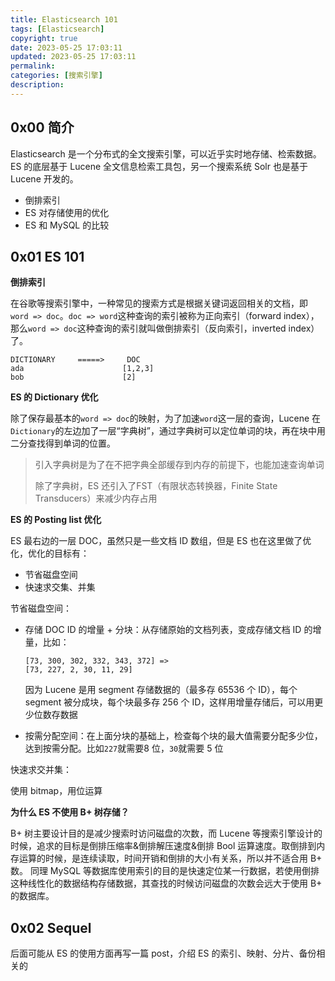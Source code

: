 ```yaml
---
title: Elasticsearch 101
tags: [Elasticsearch]
copyright: true
date: 2023-05-25 17:03:11
updated: 2023-05-25 17:03:11
permalink:
categories: [搜索引擎]
description:
---
```




## 0x00 简介

Elasticsearch 是一个分布式的全文搜索引擎，可以近乎实时地存储、检索数据。ES 的底层基于 Lucene 全文信息检索工具包，另一个搜索系统 Solr 也是基于 Lucene 开发的。

* 倒排索引
* ES 对存储使用的优化
* ES 和 MySQL 的比较

<!-- more -->

## 0x01 ES 101

**倒排索引**

在谷歌等搜索引擎中，一种常见的搜索方式是根据关键词返回相关的文档，即`word => doc`。`doc => word`这种查询的索引被称为正向索引（forward index），那么`word => doc`这种查询的索引就叫做倒排索引（反向索引，inverted index）了。

```
DICTIONARY     =====>     DOC
ada						 [1,2,3]
bob                      [2]
```



**ES 的 Dictionary 优化**

除了保存最基本的`word => doc`的映射，为了加速`word`这一层的查询，Lucene 在`Dictionary`的左边加了一层“字典树”，通过字典树可以定位单词的块，再在块中用二分查找得到单词的位置。

> 引入字典树是为了在不把字典全部缓存到内存的前提下，也能加速查询单词
>
> 除了字典树，ES 还引入了FST（有限状态转换器，Finite State Transducers）来减少内存占用



**ES 的 Posting list 优化**

ES 最右边的一层 DOC，虽然只是一些文档 ID 数组，但是 ES 也在这里做了优化，优化的目标有：

* 节省磁盘空间
* 快速求交集、并集

节省磁盘空间：

* 存储 DOC ID 的增量 + 分块：从存储原始的文档列表，变成存储文档 ID 的增量，比如：

  ```
  [73, 300, 302, 332, 343, 372] =>
  [73, 227, 2, 30, 11, 29]
  ```

  因为 Lucene 是用 segment 存储数据的（最多存 65536 个 ID），每个 segment 被分成块，每个块最多存 256 个 ID，这样用增量存储后，可以用更少位数存数据

* 按需分配空间：在上面分块的基础上，检查每个块的最大值需要分配多少位，达到按需分配。比如`227`就需要8 位，`30`就需要 5 位

快速求交并集：

使用 bitmap，用位运算



**为什么 ES 不使用 B+ 树存储？**

B+ 树主要设计目的是减少搜索时访问磁盘的次数，而 Lucene 等搜索引擎设计的时候，追求的目标是倒排压缩率&倒排解压速度&倒排 Bool 运算速度。取倒排到内存运算的时候，是连续读取，时间开销和倒排的大小有关系，所以并不适合用 B+ 数。
同理 MySQL 等数据库使用索引的目的是快速定位某一行数据，若使用倒排这种线性化的数据结构存储数据，其查找的时候访问磁盘的次数会远大于使用 B+ 的数据库。



## 0x02 Sequel

后面可能从 ES 的使用方面再写一篇 post，介绍 ES 的索引、映射、分片、备份相关的